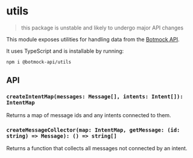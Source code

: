 # utils

> this package is unstable and likely to undergo major API changes

This module exposes utilities for handling data from the [Botmock API](https://docs.botmock.com/#introduction).

It uses TypeScript and is installable by running:

```shell
npm i @botmock-api/utils
```

## API

### `createIntentMap(messages: Message[], intents: Intent[]): IntentMap`

Returns a map of message ids and any intents connected to them.

### `createMessageCollector(map: IntentMap, getMessage: (id: string) => Message): () => string[]`

Returns a function that collects all messages not connected by an intent.
